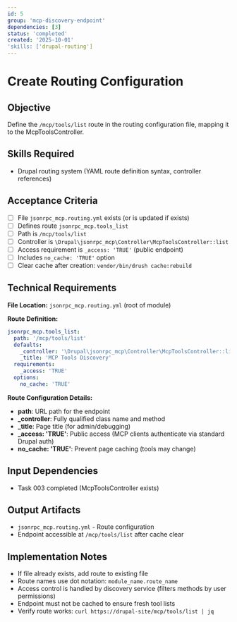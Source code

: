 ```yaml
---
id: 5
group: 'mcp-discovery-endpoint'
dependencies: [3]
status: 'completed'
created: '2025-10-01'
'skills: ['drupal-routing']
---
```


# Create Routing Configuration

## Objective

Define the `/mcp/tools/list` route in the routing configuration file, mapping it to the McpToolsController.

## Skills Required

- Drupal routing system (YAML route definition syntax, controller references)

## Acceptance Criteria

- [ ] File `jsonrpc_mcp.routing.yml` exists (or is updated if exists)
- [ ] Defines route `jsonrpc_mcp.tools_list`
- [ ] Path is `/mcp/tools/list`
- [ ] Controller is `\Drupal\jsonrpc_mcp\Controller\McpToolsController::list`
- [ ] Access requirement is `_access: 'TRUE'` (public endpoint)
- [ ] Includes `no_cache: 'TRUE'` option
- [ ] Clear cache after creation: `vendor/bin/drush cache:rebuild`

## Technical Requirements

**File Location:** `jsonrpc_mcp.routing.yml` (root of module)

**Route Definition:**

```yaml
jsonrpc_mcp.tools_list:
  path: '/mcp/tools/list'
  defaults:
    _controller: '\Drupal\jsonrpc_mcp\Controller\McpToolsController::list'
    _title: 'MCP Tools Discovery'
  requirements:
    _access: 'TRUE'
  options:
    no_cache: 'TRUE'
```

**Route Configuration Details:**

- **path**: URL path for the endpoint
- **\_controller**: Fully qualified class name and method
- **\_title**: Page title (for admin/debugging)
- **\_access: 'TRUE'**: Public access (MCP clients authenticate via standard Drupal auth)
- **no_cache: 'TRUE'**: Prevent page caching (tools may change)

## Input Dependencies

- Task 003 completed (McpToolsController exists)

## Output Artifacts

- `jsonrpc_mcp.routing.yml` - Route configuration
- Endpoint accessible at `/mcp/tools/list` after cache clear

## Implementation Notes

- If file already exists, add route to existing file
- Route names use dot notation: `module_name.route_name`
- Access control is handled by discovery service (filters methods by user permissions)
- Endpoint must not be cached to ensure fresh tool lists
- Verify route works: `curl https://drupal-site/mcp/tools/list | jq`

